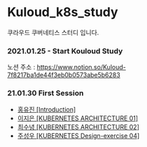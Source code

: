 # Kuloud_k8s_study

쿠라우드 쿠버네티스 스터디 입니다.

### 2021.01.25 - Start Kouloud Study

노션 주소 : https://www.notion.so/Kuloud-7f8217ba1de44f3eb0b0573abe5b6283

### 21.01.30 First Session

- [홍유진 [Introduction]](https://github.com/redcarrot01/Kubernetes_for_Developers/blob/main/%EB%A0%88%EC%8A%A8%20-%2001%20%EC%86%8C%EA%B0%9C.md)
- [이지은 [KUBERNETES ARCHITECTURE 01]](https://github.com/Kucloud-K8s-Study/Kuloud_k8s_study/blob/main/Kuloud_Lecture/02.%20KUBERNETES%20ARCHITECTURE.pdf)
- [최수녕 [KUBERNETES ARCHITECTURE 02]](https://www.notion.so/07d9098954b748c9b7a3093cc73414b7?v=25756e2b3fbd4148a03bde52d091af05&p=c6d4d3f6caf64b439908987669b55afb)
- [주성우 [KUBERNETES Design-exercise 04]](https://github.com/Kucloud-K8s-Study/Kuloud_k8s_study/blob/main/Kuloud_Lecture/04_Design_exercise.md)
